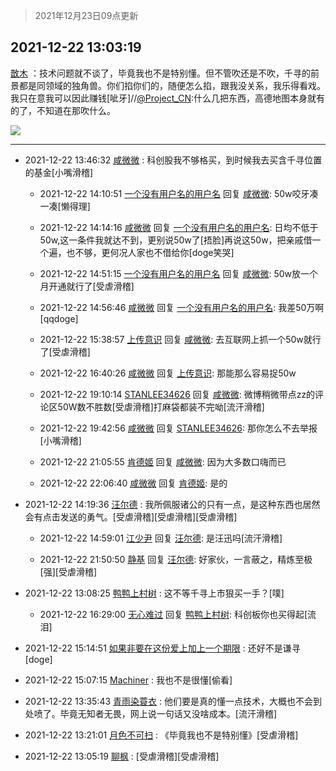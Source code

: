 > 2021年12月23日09点更新
<link rel="stylesheet" href="https://cdn.jsdelivr.net/gh/taotie6/sampleJSON@main/css/photo_show.css">
<meta name="referrer" content="no-referrer" />


 ## 2021-12-22 13:03:19 

 [㪚木](https://www.coolapk.com/feed/32290176?shareKey=YWU3NDEyZmEzODUxNjFjMmIyMGY~) ：技术问题就不谈了，毕竟我也不是特别懂。但不管吹还是不吹，千寻的前景都是同领域的独角兽。你们掐你们的，随便怎么掐，跟我没关系，我乐得看戏。我只在意我可以因此赚钱[呲牙]//<a class="feed-link-uname" href="/u/Project_CN">@Project_CN</a>:什么几把东西，高德地图本身就有的了，不知道在那吹什么。 

<div class="album">
<img class="img-item" src="https://image.coolapk.com/feed/2019/0507/23/1081091_4586_1095@230x167.gif" />
</div>

 ------- 

- 2021-12-22 13:46:32 [咸微微](uid=1248718) : 科创股我不够格买，到时候我去买含千寻位置的基金[小嘴滑稽] 

    - 2021-12-22 14:10:51 [一个没有用户名的用户名](uid=1314924) 回复 [咸微微](uid=1248718): 50w咬牙凑一凑[懒得理] 

    - 2021-12-22 14:14:16 [咸微微](uid=1248718) 回复 [一个没有用户名的用户名](uid=1314924): 日均不低于50w,这一条件我就达不到，更别说50w了[捂脸]再说这50w，把亲戚借一个遍，也不够，更何况人家也不借给你[doge笑哭] 

    - 2021-12-22 14:51:15 [一个没有用户名的用户名](uid=1314924) 回复 [咸微微](uid=1248718): 50w放一个月开通就行了[受虐滑稽] 

    - 2021-12-22 14:56:46 [咸微微](uid=1248718) 回复 [一个没有用户名的用户名](uid=1314924): 我差50万啊[qqdoge] 

    - 2021-12-22 15:38:57 [上传意识](uid=1162134) 回复 [咸微微](uid=1248718): 去互联网上抓一个50w就行了[受虐滑稽] 

    - 2021-12-22 16:40:26 [咸微微](uid=1248718) 回复 [上传意识](uid=1162134): 那能那么容易捉50w 

    - 2021-12-22 19:10:14 [STANLEE34626](uid=3325205) 回复 [咸微微](uid=1248718): 微博稍微带点zz的评论区50W数不胜数[受虐滑稽]打麻袋都装不完呦[流汗滑稽] 

    - 2021-12-22 19:42:56 [咸微微](uid=1248718) 回复 [STANLEE34626](uid=3325205): 那你怎么不去举报[小嘴滑稽] 

    - 2021-12-22 21:05:55 [肯德姬](uid=1097549) 回复 [咸微微](uid=1248718): 因为大多数口嗨而已 

    - 2021-12-22 22:06:40 [咸微微](uid=1248718) 回复 [肯德姬](uid=1097549): 是的 

- 2021-12-22 14:19:36 [汪尔德](uid=1595236) : 我所佩服诸公的只有一点，是这种东西也居然会有点击发送的勇气。[受虐滑稽][受虐滑稽][受虐滑稽] 

    - 2021-12-22 14:59:01 [江少尹](uid=3524927) 回复 [汪尔德](uid=1595236): 是汪迅吗[流汗滑稽] 

    - 2021-12-22 21:50:50 [静基](uid=1353091) 回复 [汪尔德](uid=1595236): 好家伙，一言蔽之，精炼至极[强][受虐滑稽] 

- 2021-12-22 13:08:25 [鸭鸭上村树](uid=731274) : 这不等千寻上市狠买一手？[噗] 

    - 2021-12-22 16:29:00 [无心难过](uid=3681127) 回复 [鸭鸭上村树](uid=731274): 科创板你也买得起[流泪] 

- 2021-12-22 15:14:51 [如果非要在这份爱上加上一个期限](uid=2531892) : 还好不是谦寻[doge] 

- 2021-12-22 15:07:15 [Machiner](uid=3114536) : 我也不是很懂[偷看] 

- 2021-12-22 13:35:43 [青雨染蓑衣](uid=1535940) : 他们要是真的懂一点技术，大概也不会到处喷了。毕竟无知者无畏，网上说一句话又没啥成本。[流汗滑稽] 

- 2021-12-22 13:21:01 [月色不可扫](uid=3639201) : 《毕竟我也不是特别懂》[受虐滑稽] 

- 2021-12-22 13:05:19 [聊枫](uid=2408757) : [受虐滑稽][受虐滑稽] 

